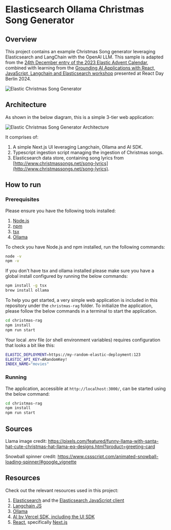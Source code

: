 # Elasticsearch Ollama Christmas Song Generator

## Overview

This project contains an example Christmas Song generator leveraging Elasticsearch and LangChain with the OpenAI LLM. This sample is adapted from the [24th December entry of the 2023 Elastic Advent Calendar](https://discuss.elastic.co/t/dec-24th-2023-en-generating-the-ultimate-christmas-song-with-elasticsearch-and-llms/347313), combined with learning from the [Grounding AI Applications with React, JavaScript, Langchain and Elasticsearch workshop](https://github.com/carlyrichmond/grounding-rag-applications-workshop) presented at React Day Berlin 2024.

![Elastic Christmas Song Generator](./public/images/christmas-song-generator-screenshot.png)

## Architecture

As shown in the below diagram, this is a simple 3-tier web application:

![Elastic Christmas Song Generator Architecture](./public/images/song-generator-architecture.png)

It comprises of: 

1. A simple Next.js UI leveraging Langchain, Ollama and AI SDK. 
2. Typescript ingestion script managing the ingestion of Christmas songs.
3. Elasticsearch data store, containing song lyrics from [http://www.christmassongs.net/song-lyrics](http://www.christmassongs.net/song-lyrics).

## How to run

### Prerequisites

Please ensure you have the following tools installed:

1. [Node.js](https://nodejs.org/en)
2. [npm](https://www.npmjs.com/)
3. [tsx](https://www.npmjs.com/package/tsx)
4. [Ollama](https://ollama.com/)
 
To check you have Node.js and npm installed, run the following commands:

```bash
node -v
npm -v
```

If you don't have tsx and ollama installed please make sure you have a global install configured by running the below commands:

```zsh
npm install -g tsx
brew install ollama
```

To help you get started, a very simple web application is included in this repository under the `christmas-rag` folder. To initialize the application, please follow the below commands in a terminal to start the application. 

```bash
cd christmas-rag
npm install
npm run start
```

Your local .env file (or shell environment variables) requires configuration that looks a bit like this:

```zsh
ELASTIC_DEPLOYMENT=https://my-random-elastic-deployment:123
ELASTIC_API_KEY=ARandomKey!
INDEX_NAME="movies"
```

### Running

The application, accessible at `http://localhost:3000/`, can be started using the below command:

```bash
cd christmas-rag
npm install
npm run start
```

## Sources

Llama image credit: https://pixels.com/featured/funny-llama-with-santa-hat-cute-christmas-hat-llama-eq-designs.html?product=greeting-card

Snowball spinner credit: https://www.cssscript.com/animated-snowball-loading-spinner/#google_vignette

## Resources

Check out the relevant resources used in this project:

1. [Elasticsearch](https://www.elastic.co/guide/en/elasticsearch/reference/current/index.html) and the [Elasticsearch JavaScript client](https://www.elastic.co/guide/en/elasticsearch/client/javascript-api/current/index.html)
2. [Langchain JS](https://js.langchain.com/docs/introduction/)
3. [Ollama](https://ollama.com/)
4. [AI by Vercel SDK, including the UI SDK](https://sdk.vercel.ai/)
5. [React](https://react.dev/), specifically [Next.js](https://nextjs.org/)
